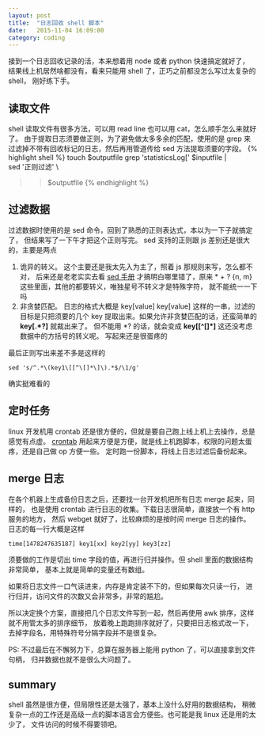 ```yaml
---
layout: post
title:  "日志回收 shell 脚本"
date:   2015-11-04 16:09:00
category: coding
---
```


接到一个日志回收记录的活，本来想着用 node 或者 python 快速搞定就好了，
结果线上机居然啥都没有，看来只能用 shell 了，正巧之前都没怎么写过太复杂的 shell，
刚好练下手。

## 读取文件
shell 读取文件有很多方法，可以用 read line 也可以用 cat，怎么顺手怎么来就好了。
由于提取日志须要做正则，为了避免做太多多余的匹配，使用的是 grep
来过滤掉不带有回收标记的日志，然后再用管道传给 sed 方法提取须要的字段。
{% highlight shell %}
touch $outputfile
grep 'statisticsLog\[' $inputfile | \
sed '正则过滤' \
>> $outputfile
{% endhighlight %}

## 过滤数据
过滤数据时使用的是 sed 命令，回到了熟悉的正则表达式，本以为一下子就搞定了，
但结果写了一下午才把这个正则写完。
sed 支持的正则跟 js 差别还是很大的，主要是两点

1. 诡异的转义。
这个主要还是我太先入为主了，照着 js 那规则来写，怎么都不对，
后来还是老老实实去看 [sed 手册](http://www.gnu.org/software/sed/manual/sed.html)
才搞明白哪里错了，原来 * + ? {n, m} 这些里面，其他的都要转义，唯独星号不转义才是特殊字符，
就不能统一一下吗
2. 非贪婪匹配。
日志的格式大概是 key[value] key[value] 这样的一串，过滤的目标是只把须要的几个
key 提取出来。如果允许非贪婪匹配的话，还蛮简单的 **key\[.*?\]** 就裁出来了。
但不能用 \*? 的话，就会变成 **key\[[^\[]*]** 这还没考虑数据中的方括号的转义呢。
写起来还是很蛋疼的

最后正则写出来差不多是这样的
````
sed 's/^.*\(key1\[[^\[]*\]\).*$/\1/g'
````
确实挺难看的

## 定时任务
linux 开发机用 crontab 还是很方便的，但就是要自己跑上线上机上去操作，总是感觉有点虚。
[crontab](http://linuxtools-rst.readthedocs.io/zh_CN/latest/tool/crontab.html)
用起来方便是方便，就是线上机跑脚本，权限的问题太蛋疼，还是自己做 op 方便一些。
定时跑一份脚本，将线上日志过滤后备份起来。

## merge 日志
在各个机器上生成备份日志之后，还要找一台开发机把所有日志 merge 起来，同样的，
也是使用 crontab 进行日志的收集。下载日志很简单，直接放一个有 http 服务的地方，
然后 webget 就好了，比较麻烦的是按时间 merge 日志的操作。
日志的每一行大概是这样
````
time[1478247635187] key1[xx] key2[yy] key3[zz]
````
须要做的工作是切出 time 字段的值，再进行归并操作。但 shell 里面的数据结构非常简单，
基本上就是简单的变量还有数组。

如果将日志文件一口气读进来，内存是肯定装不下的，但如果每次只读一行，
进行归并，访问文件的次数又会非常多，非常的尴尬。

所以决定换个方案，直接把几个日志文件写到一起，然后再使用 awk 排序，这样就不用管太多的排序细节，
放着晚上跑跑排序就好了，只要把日志格式改一下，去掉字段名，用特殊符号分隔字段并不是很复杂。

PS: 不过最后在不懈努力下，总算在服务器上能用 python 了，可以直接拿到文件句柄，
归并数据也就不是很么大问题了。

## summary
shell 虽然是很方便，但局限性还是太强了，基本上没什么好用的数据结构，
稍微复杂一点的工作还是高级一点的脚本语言会方便些。也可能是我 linux 还是用的太少了，
文件访问的时候不得要领吧。
